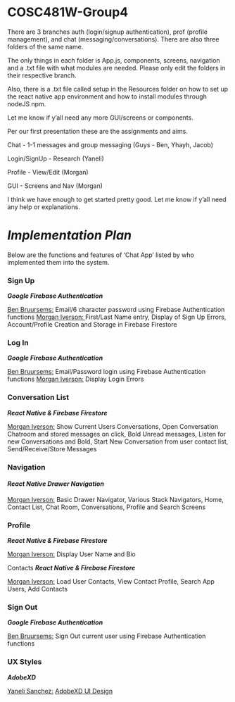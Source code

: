 # COSC481W-Group4
There are 3 branches auth (login/signup authentication), prof (profile management), and chat (messaging/conversations). There are also three folders of the same name. 

The only things in each folder is App.js, components, screens, navigation and a .txt file with what modules are needed. 
Please only edit the folders in their respective branch. 

Also, there is a .txt file called setup in the Resources folder on how to set up the react native app environment and how to install modules through nodeJS npm. 

Let me know if y’all need any more GUI/screens or components. 

Per our first presentation these are the assignments and aims. 

Chat - 1-1 messages and group messaging 
(Guys - Ben, Yhayh, Jacob)

Login/SignUp - Research
 (Yaneli)

Profile - View/Edit
 (Morgan)

GUI - Screens and Nav 
(Morgan)


I think we have enough to get started pretty good. Let me know if y’all need any help or explanations.
# ***Implementation Plan***
Below are the functions and features of ‘Chat App’ listed by who implemented them into the system.

### **Sign Up**
***Google Firebase Authentication***

<ins>Ben Bruursems:</ins> Email/6 character password using Firebase Authentication functions
<ins>Morgan Iverson: </ins> First/Last Name entry, Display of Sign Up Errors, Account/Profile Creation and Storage in Firebase Firestore

### Log In
***Google Firebase Authentication***

<ins>Ben Bruursems:</ins>  Email/Password login using  Firebase Authentication functions
<ins>Morgan Iverson:</ins> Display Login Errors

### Conversation List
***React Native & Firebase Firestore***

<ins>Morgan Iverson:</ins> Show Current Users Conversations, Open Conversation Chatroom and stored messages on click, Bold Unread messages, Listen for new Conversations and Bold, Start New Conversation from user contact list, Send/Receive/Store Messages 

### Navigation
#### ***React Native Drawer Navigation***

<ins>Morgan Iverson:</ins> Basic Drawer Navigator, Various Stack Navigators, Home, Contact List, Chat Room, Conversations, Profile and Search Screens

### Profile
***React Native & Firebase Firestore***

<ins>Morgan Iverson:</ins> Display User Name and Bio

Contacts
***React Native & Firebase Firestore***

<ins>Morgan Iverson:</ins> Load User Contacts, View Contact Profile, Search App Users, Add Contacts

### Sign Out
***Google Firebase Authentication***

<ins>Ben Bruursems:</ins> Sign Out current user using  Firebase Authentication functions

### UX Styles
***AdobeXD***

<ins>Yaneli Sanchez:</ins>  [AdobeXD UI Design](https://xd.adobe.com/view/4c2876a7-9336-45db-8ff7-44ac0d75146d-197b/)


